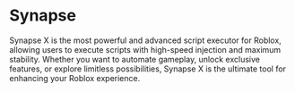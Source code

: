 # Synapse
Synapse X is the most powerful and advanced script executor for Roblox, allowing users to execute scripts with high-speed injection and maximum stability. Whether you want to automate gameplay, unlock exclusive features, or explore limitless possibilities, Synapse X is the ultimate tool for enhancing your Roblox experience. 
